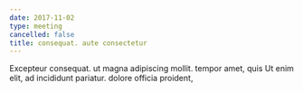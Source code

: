 ```yaml
---
date: 2017-11-02
type: meeting
cancelled: false
title: consequat. aute consectetur
---
```

Excepteur consequat. ut magna adipiscing mollit. tempor amet, quis Ut enim elit, ad incididunt pariatur. dolore officia proident,